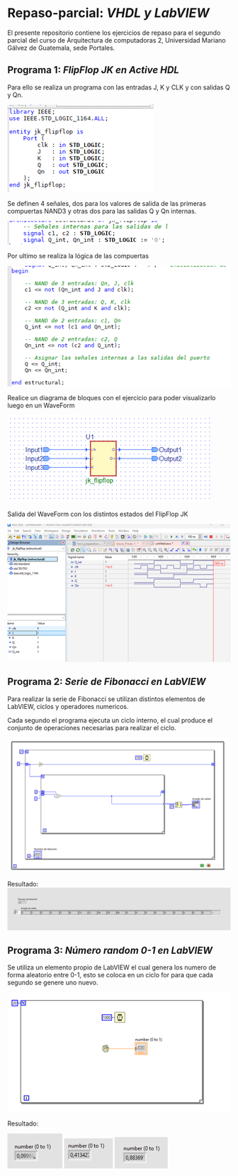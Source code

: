 # Repaso-parcial: *VHDL y LabVIEW*

El presente repositorio contiene los ejercicios de repaso para el segundo parcial del curso de Arquitectura de computadoras 2, Universidad Mariano Gálvez de Guatemala, sede Portales.

## Programa 1: *FlipFlop JK en Active HDL*

Para ello se realiza un programa con las entradas J, K y CLK y con salidas Q y Qn. 
 

![](./img/HDL-img1.png)


Se definen 4 señales, dos para los valores de salida de las primeras compuertas NAND3 y otras dos para las salidas Q y Qn internas. 


![](./img/HDL-img2.png)
 
Por ultimo se realiza la lógica de las compuertas
 

![](./img/HDL-img3.png)


Realice un diagrama de bloques con el ejercicio para poder visualizarlo luego en un WaveForm


![](./img/HDL-img4.png)
 
Salida del WaveForm con los distintos estados del FlipFlop JK
 

![](./img/HDL-img5.png)


## Programa 2: *Serie de Fibonacci en LabVIEW*

Para realizar la serie de Fibonacci se utilizan distintos elementos de LabVIEW, ciclos y operadores numericos. 

Cada segundo el programa ejecuta un ciclo interno, el cual produce el conjunto de operaciones necesarias para realizar el ciclo. 

![](./img/fibonacci-1.png)

Resultado:
![](./img/fibonacci-2.png)

## Programa 3: *Número random 0-1 en LabVIEW*

Se utiliza un elemento propio de LabVIEW el cual genera los numero de forma aleatorio entre 0-1, esto se coloca en un ciclo for para que cada segundo se genere uno nuevo.
 
![](./img/random-1.png)

Resultado:
   
![](./img/random-2.png) ![](./img/random-3.png) ![](./img/random-4.png)